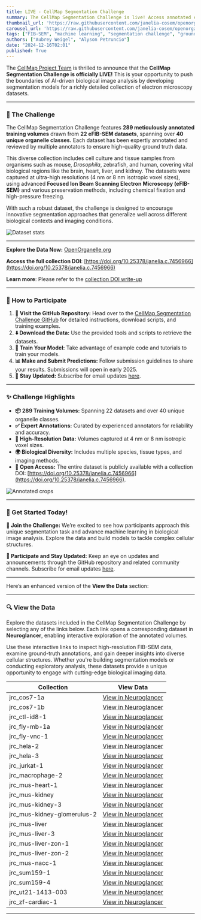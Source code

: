 ```yaml
---
title: LIVE - CellMap Segmentation Challenge 
summary: The CellMap Segmentation Challenge is live! Access annotated electron microscopy datasets and test your machine learning models.
thumbnail_url: 'https://raw.githubusercontent.com/janelia-cosem/openorganelle-blog/main/assets/cellmapsegchallenge.jpeg'  
carousel_url: 'https://raw.githubusercontent.com/janelia-cosem/openorganelle-blog/main/assets/cellmapsegchallenge.jpeg'  
tags: ["FIB-SEM", "machine learning", "segmentation challenge", "groundtruth", "open data"]  
authors: ["Aubrey Weigel", "Alyson Petruncio"]  
date: "2024-12-16T02:01" 
published: True  
---
```


The [CellMap Project Team](https://www.janelia.org/project-team/cellmap) is thrilled to announce that the **CellMap Segmentation Challenge is officially LIVE!** This is your opportunity to push the boundaries of AI-driven biological image analysis by developing segmentation models for a richly detailed collection of electron microscopy datasets.  

---

### 🎯 The Challenge 

The CellMap Segmentation Challenge features **289 meticulously annotated training volumes** drawn from **22 eFIB-SEM datasets**, spanning over **40 unique organelle classes.** Each dataset has been expertly annotated and reviewed by multiple annotators to ensure high-quality ground truth data.  

This diverse collection includes cell culture and tissue samples from organisms such as mouse, *Drosophila*, zebrafish, and human, covering vital biological regions like the brain, heart, liver, and kidney. The datasets were captured at ultra-high resolutions (4 nm or 8 nm isotropic voxel sizes), using advanced **Focused Ion Beam Scanning Electron Microscopy (eFIB-SEM)** and various preservation methods, including chemical fixation and high-pressure freezing.

With such a robust dataset, the challenge is designed to encourage innovative segmentation approaches that generalize well across different biological contexts and imaging conditions.  

![Dataset stats](https://raw.githubusercontent.com/janelia-cosem/openorganelle-blog/main/assets/dataset-stats.png)

---

**Explore the Data Now:** [OpenOrganelle.org](https://openorganelle.org)  

**Access the full collection DOI**: [https://doi.org/10.25378/janelia.c.7456966](https://doi.org/10.25378/janelia.c.7456966)  

**Learn more**: Please refer to the [collection DOI write-up](https://doi.org/10.25378/janelia.28034561.v1)

---

### 🧪 How to Participate

1. **📂 Visit the GitHub Repository:** Head over to the [CellMap Segmentation Challenge GitHub](https://github.com/janelia-cellmap/cellmap-segmentation-challenge) for detailed instructions, download scripts, and training examples.  
2. **⬇️ Download the Data:** Use the provided tools and scripts to retrieve the datasets.  
3. **🤖 Train Your Model:** Take advantage of example code and tutorials to train your models.  
4. **📊 Make and Submit Predictions:** Follow submission guidelines to share your results. Submissions will open in early 2025.  
5. **🔔 Stay Updated:** Subscribe for email updates [here](https://janelia.us5.list-manage.com/subscribe?u=3c8034ebf5d74492b5c8ef8c9\&id=ec5465eb32).  

---

### ✨ Challenge Highlights  

- **📦 289 Training Volumes:** Spanning 22 datasets and over 40 unique organelle classes.  
- **✅ Expert Annotations:** Curated by experienced annotators for reliability and accuracy.  
- **🔬 High-Resolution Data:** Volumes captured at 4 nm or 8 nm isotropic voxel sizes.  
- **🌍 Biological Diversity:** Includes multiple species, tissue types, and imaging methods.  
- **📖 Open Access:** The entire dataset is publicly available with a collection DOI: [https://doi.org/10.25378/janelia.c.7456966](https://doi.org/10.25378/janelia.c.7456966).  

![Annotated crops](https://raw.githubusercontent.com/janelia-cosem/openorganelle-blog/main/assets/crops.png)

---

### 🚀 Get Started Today!  

**🎯 Join the Challenge:**  We’re excited to see how participants approach this unique segmentation task and advance machine learning in biological image analysis. Explore the data and build models to tackle complex cellular structures.

**📢 Participate and Stay Updated:** Keep an eye on updates and announcements through the GitHub repository and related community channels. Subscribe for email updates [here](https://janelia.us5.list-manage.com/subscribe?u=3c8034ebf5d74492b5c8ef8c9\&id=ec5465eb32).

---

Here’s an enhanced version of the **View the Data** section:  

---

### 🔍 View the Data  

Explore the datasets included in the CellMap Segmentation Challenge by selecting any of the links below. Each link opens a corresponding dataset in **Neuroglancer**, enabling interactive exploration of the annotated volumes.  

Use these interactive links to inspect high-resolution FIB-SEM data, examine ground-truth annotations, and gain deeper insights into diverse cellular structures. Whether you're building segmentation models or conducting exploratory analysis, these datasets provide a unique opportunity to engage with cutting-edge biological imaging data.

| **Collection**              | **View Data**                                                                                     |
|----------------------------|---------------------------------------------------------------------------------------------------|
| jrc_cos7-1a                | [View in Neuroglancer](https://neuroglancer-demo.appspot.com#!s3://janelia-cosem-datasets/jrc_cos7-1a/neuroglancer/viewer_states/neuroglancer-jrc_cos7-1a.json)               |
| jrc_cos7-1b                | [View in Neuroglancer](https://neuroglancer-demo.appspot.com#!s3://janelia-cosem-datasets/jrc_cos7-1b/neuroglancer/viewer_states/neuroglancer-jrc_cos7-1b.json)               |
| jrc_ctl-id8-1             | [View in Neuroglancer](https://neuroglancer-demo.appspot.com#!s3://janelia-cosem-datasets/jrc_ctl-id8-1/neuroglancer/viewer_states/neuroglancer-jrc_ctl-id8-1.json)            |
| jrc_fly-mb-1a             | [View in Neuroglancer](https://neuroglancer-demo.appspot.com#!s3://janelia-cosem-datasets/jrc_fly-mb-1a/neuroglancer/viewer_states/neuroglancer-jrc_fly-mb-1a.json)            |
| jrc_fly-vnc-1             | [View in Neuroglancer](https://neuroglancer-demo.appspot.com#!s3://janelia-cosem-datasets/jrc_fly-vnc-1/neuroglancer/viewer_states/neuroglancer-jrc_fly-vnc-1.json)            |
| jrc_hela-2                | [View in Neuroglancer](https://neuroglancer-demo.appspot.com#!s3://janelia-cosem-datasets/jrc_hela-2/neuroglancer/viewer_states/neuroglancer-jrc_hela-2.json)               |
| jrc_hela-3                | [View in Neuroglancer](https://neuroglancer-demo.appspot.com#!s3://janelia-cosem-datasets/jrc_hela-3/neuroglancer/viewer_states/neuroglancer-jrc_hela-3.json)               |
| jrc_jurkat-1              | [View in Neuroglancer](https://neuroglancer-demo.appspot.com#!s3://janelia-cosem-datasets/jrc_jurkat-1/neuroglancer/viewer_states/neuroglancer-jrc_jurkat-1.json)             |
| jrc_macrophage-2          | [View in Neuroglancer](https://neuroglancer-demo.appspot.com#!s3://janelia-cosem-datasets/jrc_macrophage-2/neuroglancer/viewer_states/neuroglancer-jrc_macrophage-2.json)         |
| jrc_mus-heart-1           | [View in Neuroglancer](https://neuroglancer-demo.appspot.com#!s3://janelia-cosem-datasets/jrc_mus-heart-1/neuroglancer/viewer_states/neuroglancer-jrc_mus-heart-1.json)          |
| jrc_mus-kidney            | [View in Neuroglancer](https://neuroglancer-demo.appspot.com#!s3://janelia-cosem-datasets/jrc_mus-kidney/neuroglancer/viewer_states/neuroglancer-jrc_mus-kidney.json)           |
| jrc_mus-kidney-3          | [View in Neuroglancer](https://neuroglancer-demo.appspot.com#!s3://janelia-cosem-datasets/jrc_mus-kidney-3/neuroglancer/viewer_states/neuroglancer-jrc_mus-kidney-3.json)        |
| jrc_mus-kidney-glomerulus-2 | [View in Neuroglancer](https://neuroglancer-demo.appspot.com#!s3://janelia-cosem-datasets/jrc_mus-kidney-glomerulus-2/neuroglancer/viewer_states/neuroglancer-jrc_mus-kidney-glomerulus-2.json) |
| jrc_mus-liver             | [View in Neuroglancer](https://neuroglancer-demo.appspot.com#!s3://janelia-cosem-datasets/jrc_mus-liver/neuroglancer/viewer_states/neuroglancer-jrc_mus-liver.json)            |
| jrc_mus-liver-3           | [View in Neuroglancer](https://neuroglancer-demo.appspot.com#!s3://janelia-cosem-datasets/jrc_mus-liver-3/neuroglancer/viewer_states/neuroglancer-jrc_mus-liver-3.json)          |
| jrc_mus-liver-zon-1       | [View in Neuroglancer](https://neuroglancer-demo.appspot.com#!s3://janelia-cosem-datasets/jrc_mus-liver-zon-1/neuroglancer/viewer_states/neuroglancer-jrc_mus-liver-zon-1.json)      |
| jrc_mus-liver-zon-2       | [View in Neuroglancer](https://neuroglancer-demo.appspot.com#!s3://janelia-cosem-datasets/jrc_mus-liver-zon-2/neuroglancer/viewer_states/neuroglancer-jrc_mus-liver-zon-2.json)      |
| jrc_mus-nacc-1            | [View in Neuroglancer](https://neuroglancer-demo.appspot.com#!s3://janelia-cosem-datasets/jrc_mus-nacc-1/neuroglancer/viewer_states/neuroglancer-jrc_mus-nacc-1.json)           |
| jrc_sum159-1              | [View in Neuroglancer](https://neuroglancer-demo.appspot.com#!s3://janelia-cosem-datasets/jrc_sum159-1/neuroglancer/viewer_states/neuroglancer-jrc_sum159-1.json)             |
| jrc_sum159-4              | [View in Neuroglancer](https://neuroglancer-demo.appspot.com#!s3://janelia-cosem-datasets/jrc_sum159-4/neuroglancer/viewer_states/neuroglancer-jrc_sum159-4.json)             |
| jrc_ut21-1413-003         | [View in Neuroglancer](https://neuroglancer-demo.appspot.com#!s3://janelia-cosem-datasets/jrc_ut21-1413-003/neuroglancer/viewer_states/neuroglancer-jrc_ut21-1413-003.json)        |
| jrc_zf-cardiac-1          | [View in Neuroglancer](https://neuroglancer-demo.appspot.com#!s3://janelia-cosem-datasets/jrc_zf-cardiac-1/neuroglancer/viewer_states/neuroglancer-jrc_zf-cardiac-1.json)         |

---


